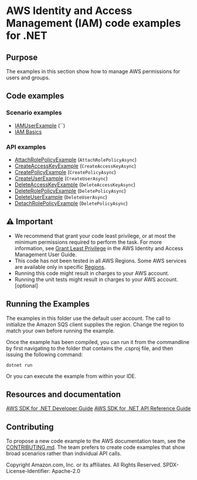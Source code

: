 # AWS Identity and Access Management (IAM) code examples for .NET

## Purpose

The examples in this section show how to manage AWS permissions for users and groups.

## Code examples

### Scenario examples

- [IAMUserExample](IAMUserExample/IAMUserExample/) (``)
- [IAM Basics](IAM_Basics_Scenario/)

### API examples

- [AttachRolePolicyExample](AttachRolePolicyExample/AttachRolePolicyExample/) (`AttachRolePolicyAsync`)
- [CreateAccessKeyExample](CreateAccessKeyExample/CreateAccessKeyExample/) (`CreateAccessKeyAsync`)
- [CreatePolicyExample](CreatePolicyExample/CreatePolicyExample/) (`CreatePolicyAsync`)
- [CreateUserExample](CreateUserExample/CreateUserExample/) (`CreateUserAsync`)
- [DeleteAccessKeyExample](DeleteAccessKeyExample/DeleteAccessKeyExample/) (`DeleteAccessKeyAsync`)
- [DeleteRolePolicyExample](DeleteRolePolicyExample/DeleteRolePolicyExample/) (`DeletePolicyAsync`)
- [DeleteUserExample](DeleteUserExample/DeleteUserExample/) (`DeleteUserAsync`)
- [DetachRolePolicyExample](DetachRolePolicyExample/DetachRolePolicyExample/) (`DeletePolicyAsync`)


## ⚠️ Important

- We recommend that grant your code least privilege, or at most the minimum
  permissions required to perform the task. For more information, see
  [Grant Least Privilege](https://docs.aws.amazon.com/IAM/latest/UserGuide/best-practices.html#grant-least-privilege)
  in the AWS Identity and Access Management User Guide. 
- This code has not been tested in all AWS Regions. Some AWS services are
  available only in specific [Regions](https://aws.amazon.com/about-aws/global-infrastructure/regional-product-services/).
- Running this code might result in charges to your AWS account. 
- Running the unit tests might result in charges to your AWS account. [optional]

## Running the Examples

The examples in this folder use the default user account. The call to
initialize the Amazon SQS client supplies the region. Change the region to
match your own before running the example.

Once the example has been compiled, you can run it from the commandline by
first navigating to the folder that contains the .csproj file, and then
issuing the following command:

```
dotnet run
```

Or you can execute the example from within your IDE.

## Resources and documentation

[AWS SDK for .NET Developer Guide](https://docs.aws.amazon.com/sdk-for-net/v3/developer-guide/welcome.html)
[AWS SDK for .NET API Reference Guide](https://docs.aws.amazon.com/sdkfornet/v3/apidocs/index.html)

## Contributing

To propose a new code example to the AWS documentation team, see the
[CONTRIBUTING.md](https://github.com/awsdocs/aws-doc-sdk-examples/blob/main/CONTRIBUTING.md).
The team prefers to create code examples that show broad scenarios rather than
individual API calls. 

Copyright Amazon.com, Inc. or its affiliates. All Rights Reserved. SPDX-License-Identifier: Apache-2.0

